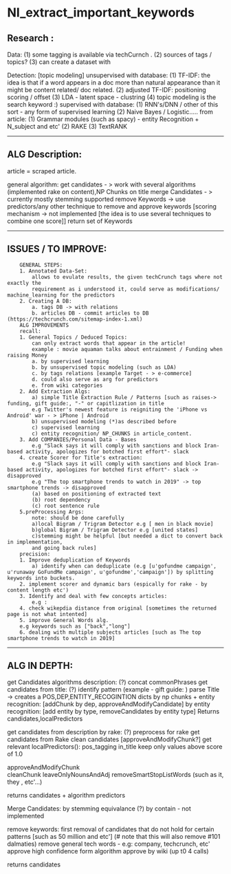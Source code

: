 # NI_extract_important_keywords

Research :
---------------------------------------------
Data:
(1) some tagging is available via techCurnch . 
(2) sources of tags / topics?
(3) can create a dataset with 	

Detection: [topic modeling]
	unsupervised with database:
		(1) TF-IDF: the idea is that if a word appears in a doc more than natural appearance
		than it might be content related/ doc related.
		(2) adjusted TF-IDF: positioning scoring / offset
		(3) LDA - latent space - clustring
		(4) topic modeling is the search keyword :)
	supervised with database:
		(1) RNN's/DNN / other of this sort - any form of supervised learning
		(2) Naive Bayes / Logistic.....
	from article:
		(1) Grammar modules (such as spacy) -  entity Recognition + N_subject and etc'
		(2) RAKE
		(3) TextRANK

------------------------------------------------
ALG Description:
-------------------------------------------------
article = scraped article.

general algorithm:
	get candidates - > work with several algorithms (implemented rake on content),NP Chunks on title
	merge Candidates - > currently mostly stemming supported
	remove Keywords -> use predictors/any other technique to remove and approve keywords
		[scoring mechanism -> not implemented [the idea is to use several techniques to combine one score]]
	return set of Keywords
  
----------------------------------
ISSUES / TO IMPROVE:
----------------------------------
		GENERAL STEPS:
		1. Annotated Data-Set:
			allows to evulate results, the given techCrunch tags where not exactly the
			requirement as i understood it, could serve as modifications/ machine_learning for the predictors
		2. Creating A DB:
			a. tags DB -> with relations
			b. articles DB - commit articles to DB (https://techcrunch.com/sitemap-index-1.xml)
		ALG IMPROVEMENTS
		recall:
		1. General Topics / Deduced Topics:
			can only extract words that appear in the article!
			example : movie aquaman talks about entrainment / Funding when raising Money
			a. by supervised learning
			b. by unsupervised topic modeling (such as LDA) 
			c. by tags relations [example Target - > e-commerce]
			d. could also serve as arg for predictors
			e. from wiki categories
		2. Add Extraction Algs:
			a) simple Title Extraction Rule / Patterns [such as raises-> funding, gift guide:, "-" or capitlization in title
			e.g Twitter's newest feature is reigniting the 'iPhone vs Android' war - > iPhone | Android 
			b) unsupervised modeling (*)as described before
			c) supervised learning
			c) entity recognition/ NP_CHUNKS in article_content.
		3. Add COMPANIES/Personal Data - Bases
			e.g "Slack says it will comply with sanctions and block Iran-based activity, apologizes for botched first effort"- slack
		4. create Scorer for Title's extraction:
			e.g "Slack says it will comply with sanctions and block Iran-based activity, apologizes for botched first effort"- slack -> disapproved
			e.g "The top smartphone trends to watch in 2019" -> top smartphone trends -> disapproved
			(a) based on positioning of extracted text
			(b) root dependency
			(c) root sentence rule
		5.preProcessing Args:
			note: should be done carefully
			a)local Bigram / Trigram Detector e.g [ men in black movie]
			b)global Bigram / Trigram Detector e.g [united states]
			c)stemming might be helpful [but needed a dict to convert back in implementation, 
			and going back rules]
		precision:
		1. Improve deduplication of Keywords 
			a) identify when can deduplicate (e.g [u'gofundme campaign', u'runaway GoFundMe campaign', u'gofundme','campaign']) by splitting keywords into buckets.
		2. implement scorer and dynamic bars (espically for rake - by content length etc')  
		3. Identify and deal with few concepts articles:
			e.g : 
		4. check wikepdia distance from original [sometimes the returned page is not what intented]
		5. improve General Words alg. 
		e.g keywords such as ["back","long"]
		6. dealing with multiple subjects articles [such as The top smartphone trends to watch in 2019]
-------------------------------------------------	
ALG IN DEPTH:	
-------------------------------------------------
get Candidates algorithms description:
(?) concat commonPhrases
get candidates from title:
	(?) identify pattern (example - gift guide: ) 
	parse Title -> creates a POS,DEP,ENTITY_RECOGINTION dicts
	by np chunks + entity recognition:
		[addChunk by dep, 
		approveAndModifyCandidate]
	by entity recognition:
		[add entity by type,
		removeCandidates by entity type]
	Returns candidates,localPredictors 
	
get	candidates from description by rake:
	(?) preprocess for rake 
	get candidates from Rake
	clean candidates [approveAndModifyChunk?]
	get relevant localPredictors():
		pos_tagging
		in_title
	keep only values above score of 1.0

		
approveAndModifyChunk	
cleanChunk
leaveOnlyNounsAndAdj
removeSmartStopListWords (such as it, they , etc'...)
			
			
returns candidates + algorithm predictors


Merge Candidates:
	by stemming equivalance
	(?) by contain - not implemented

remove keywords:
	first removal of candidates that do not hold for certain patterns [such as 50 million and etc']
	(# note that this will also remove #101 dalmaties)
	remove general tech words - e.g: company, techcrunch, etc'
	approve high confidence form algorithm
	approve by wiki (up t0 4 calls)

returns candidates 
